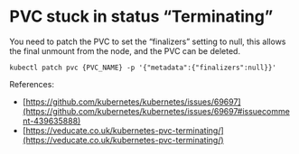# PVC stuck in status “Terminating”

You need to patch the PVC to set the “finalizers” setting to null, this allows the final unmount from the node, and the PVC can be deleted.

```text
kubectl patch pvc {PVC_NAME} -p '{"metadata":{"finalizers":null}}'
```

References: 

* [https://github.com/kubernetes/kubernetes/issues/69697](https://github.com/kubernetes/kubernetes/issues/69697#issuecomment-439635888)
* [https://veducate.co.uk/kubernetes-pvc-terminating/](https://veducate.co.uk/kubernetes-pvc-terminating/)

